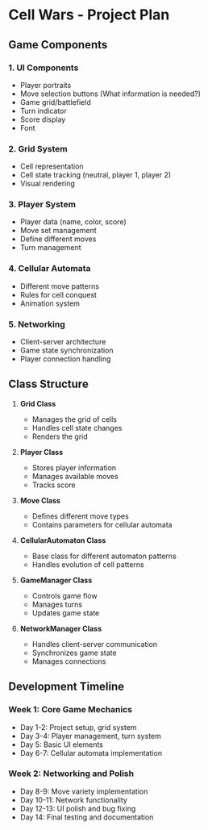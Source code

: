 # Cell Wars - Project Plan

## Game Components

### 1. UI Components
- Player portraits
- Move selection buttons (What information is needed?)
- Game grid/battlefield
- Turn indicator
- Score display
- Font

### 2. Grid System
- Cell representation
- Cell state tracking (neutral, player 1, player 2)
- Visual rendering

### 3. Player System
- Player data (name, color, score)
- Move set management
- Define different moves
- Turn management

### 4. Cellular Automata
- Different move patterns
- Rules for cell conquest
- Animation system

### 5. Networking
- Client-server architecture
- Game state synchronization
- Player connection handling

## Class Structure

1. **Grid Class**
   - Manages the grid of cells
   - Handles cell state changes
   - Renders the grid

2. **Player Class**
   - Stores player information
   - Manages available moves
   - Tracks score

3. **Move Class**
   - Defines different move types
   - Contains parameters for cellular automata

4. **CellularAutomaton Class**
   - Base class for different automaton patterns
   - Handles evolution of cell patterns

5. **GameManager Class**
   - Controls game flow
   - Manages turns
   - Updates game state

6. **NetworkManager Class**
   - Handles client-server communication
   - Synchronizes game state
   - Manages connections

## Development Timeline

### Week 1: Core Game Mechanics
- Day 1-2: Project setup, grid system
- Day 3-4: Player management, turn system
- Day 5: Basic UI elements
- Day 6-7: Cellular automata implementation

### Week 2: Networking and Polish
- Day 8-9: Move variety implementation
- Day 10-11: Network functionality
- Day 12-13: UI polish and bug fixing
- Day 14: Final testing and documentation

